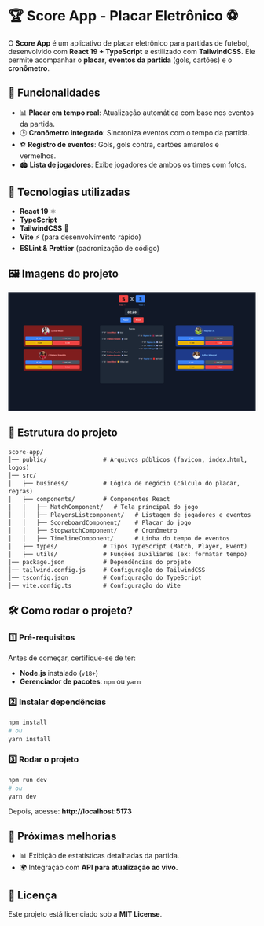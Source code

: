 # 🏆 Score App - Placar Eletrônico ⚽

O **Score App** é um aplicativo de placar eletrônico para partidas de futebol, desenvolvido com **React 19 + TypeScript** e estilizado com **TailwindCSS**. Ele permite acompanhar o **placar**, **eventos da partida** (gols, cartões) e o **cronômetro**.

## 📌 Funcionalidades
- 📊 **Placar em tempo real**: Atualização automática com base nos eventos da partida.
- 🕒 **Cronômetro integrado**: Sincroniza eventos com o tempo da partida.
- ⚽ **Registro de eventos**: Gols, gols contra, cartões amarelos e vermelhos.
- 🏟️ **Lista de jogadores**: Exibe jogadores de ambos os times com fotos.

## 🚀 Tecnologias utilizadas
- **React 19** ⚛️
- **TypeScript**
- **TailwindCSS** 🎨
- **Vite** ⚡ (para desenvolvimento rápido)
- **ESLint & Prettier** (padronização de código)

## 🖼️ Imagens do projeto
![screen-capture.](../public/screencapture.png)

## 📂 Estrutura do projeto

```
score-app/
│── public/                # Arquivos públicos (favicon, index.html, logos)
│── src/
│   ├── business/          # Lógica de negócio (cálculo do placar, regras)
│   ├── components/        # Componentes React
│   │   ├── MatchComponent/   # Tela principal do jogo
│   │   ├── PlayersListcomponent/   # Listagem de jogadores e eventos
│   │   ├── ScoreboardComponent/    # Placar do jogo
│   │   ├── StopwatchComponent/     # Cronômetro
│   │   ├── TimelineComponent/      # Linha do tempo de eventos
│   ├── types/             # Tipos TypeScript (Match, Player, Event)
│   ├── utils/             # Funções auxiliares (ex: formatar tempo)
│── package.json           # Dependências do projeto
│── tailwind.config.js     # Configuração do TailwindCSS
│── tsconfig.json          # Configuração do TypeScript
│── vite.config.ts         # Configuração do Vite
```

## 🛠️ Como rodar o projeto?

### 1️⃣ **Pré-requisitos**
Antes de começar, certifique-se de ter:
- **Node.js** instalado (`v18+`)
- **Gerenciador de pacotes**: `npm` ou `yarn`

### 2️⃣ **Instalar dependências**
```bash
npm install
# ou
yarn install
```

### 3️⃣ **Rodar o projeto**
```bash
npm run dev
# ou
yarn dev
```
Depois, acesse: **http://localhost:5173**

## 🎯 Próximas melhorias
- 📊 Exibição de estatísticas detalhadas da partida.
- 🌍 Integração com **API para atualização ao vivo.**

## 📜 Licença
Este projeto está licenciado sob a **MIT License**.  